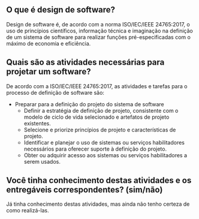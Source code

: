 ## **O que é design de software?**
Design de software é, de acordo com a norma ISO/IEC/IEEE 24765:2017, o uso de princípios científicos, informação técnica e imaginação na definição de um sistema de software para realizar funções pré-especificadas com o máximo de economia e eficiência.

## **Quais são as atividades necessárias para projetar um software?**
De acordo com a ISO/IEC/IEEE 24765:2017, as atividades e tarefas para o processo de definição de software são:
- Preparar para a definição do projeto do sistema de software
	 - Definir a estratégia de definição de projeto, consistente com o modelo de ciclo de vida selecionado e artefatos de projeto existentes.
	 - Selecione e priorize princípios de projeto e características de projeto.
	 - Identificar e planejar o uso de sistemas ou serviços habilitadores necessários para oferecer suporte à definição do projeto.
	 - Obter ou adquirir acesso aos sistemas ou serviços habilitadores a serem usados.


## **Você tinha conhecimento destas atividades e os entregáveis correspondentes? (sim/não)**
Já tinha conhecimento destas atividades, mas ainda não tenho certeza de como realizá-las.
